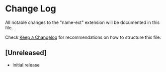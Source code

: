 # Change Log

All notable changes to the "name-ext" extension will be documented in this file.

Check [Keep a Changelog](http://keepachangelog.com/) for recommendations on how to structure this file.

## [Unreleased]

- Initial release